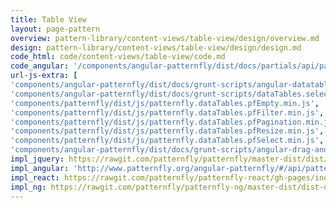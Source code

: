 ```yaml
---
title: Table View
layout: page-pattern
overview: pattern-library/content-views/table-view/design/overview.md
design: pattern-library/content-views/table-view/design/design.md
code_html: code/content-views/table-view/code.md
code_angular: '/components/angular-patternfly/dist/docs/partials/api/patternfly.table.component.pfTableView - Basic.html'
url-js-extra: [
'components/angular-patternfly/dist/docs/grunt-scripts/angular-datatables.js',
'components/angular-patternfly/dist/docs/grunt-scripts/dataTables.select.js',
'components/patternfly/dist/js/patternfly.dataTables.pfEmpty.min.js',
'components/patternfly/dist/js/patternfly.dataTables.pfFilter.min.js',
'components/patternfly/dist/js/patternfly.dataTables.pfPagination.min.js',
'components/patternfly/dist/js/patternfly.dataTables.pfResize.min.js',
'components/patternfly/dist/js/patternfly.dataTables.pfSelect.min.js',
'components/angular-patternfly/dist/docs/grunt-scripts/angular-drag-and-drop-lists.js']
impl_jquery: https://rawgit.com/patternfly/patternfly/master-dist/dist/tests/table-view.html
impl_angular: 'http://www.patternfly.org/angular-patternfly/#/api/patternfly.table.component:pfTableView - Basic'
impl_react: https://rawgit.com/patternfly/patternfly-react/gh-pages/index.html?selectedKind=patternfly-react%2FContent%20Views%2FTable%20View&selectedStory=Client%20Paginated%20Table
impl_ng: https://rawgit.com/patternfly/patternfly-ng/master-dist/dist-demo/#/table
---
```


